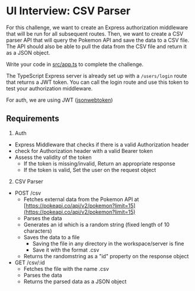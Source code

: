 # UI Interview: CSV Parser


For this challenge, we want to create an Express authorization middleware that will be run for all subsequent routes. Then, we want to create a CSV parser API that will query the Pokemon API and save the data to a CSV file. The API should also be able to pull the data from the CSV file and return it as a JSON object.

Write your code in [src/app.ts](./src/app.ts) to complete the challenge. 

The TypeScript Express server is already set up with a `/users/login` route that returns a JWT token. You can call the login route and use this token to test your authorization middleware.

For auth, we are using JWT ([jsonwebtoken](https://www.npmjs.com/package/jsonwebtoken))


## Requirements
1. Auth 
  - Express Middleware that checks if there is a valid Authorization header
  - check for Authorization header with a valid Bearer token
  - Assess the validity of the token
    - If the token is missing/invalid, Return an appropriate response
    - If the token is valid, Set the user on the request object
2. CSV Parser
  - POST /csv
    - Fetches external data from the Pokemon API at [https://pokeapi.co/api/v2/pokemon?limit=15](https://pokeapi.co/api/v2/pokemon?limit=15)
    - Parses the data 
    - Generates an id which is a random string (fixed length of 10 characters)
    - Saves the data to a file
      - Saving the file in any directory in the workspace/server is fine
      - Save it with the format <randomstring-from-last-step>.csv
    - Returns the randomstring as a "id" property on the response object
  - GET /csv/:id
    - Fetches the file with the name <id>.csv
    - Parses the data
    - Returns the parsed data as a JSON object
